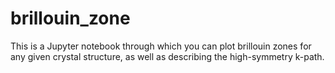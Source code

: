 # brillouin_zone

This is a Jupyter notebook through which you can plot brillouin zones for any given crystal structure, as well as describing the high-symmetry k-path.